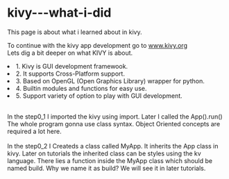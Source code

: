 # kivy---what-i-did
This page is about what i learned about in kivy.

To continue with the kivy app development go to www.kivy.org
<br>
Lets dig a bit deeper on what KIVY is about.
     <li> 1. Kivy is GUI development framewook. </li>
     <li> 2. It supports Cross-Platform support. </li>
     <li> 3. Based on OpenGL (Open Graphics Library) wrapper for python. </li>
     <li> 4. Builtin modules and functions for easy use. </li>
     <li> 5. Support variety of option to play with GUI development. </li>
  
<br>
  In the step0_1 I imported the kivy using import. Later I called the App().run()<br>The whole program gonna use class syntax. Object Oriented concepts are required a lot here.<br>

<br>
  In the step0_2 I Createds a class called MyApp. It inherits the App class in kivy. Later on tutorials the inherited class can be styles using the kv language. There lies a function inside the MyApp class which should be named build. Why we name it as build? We will see it in later tutorials.<br>
